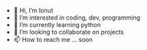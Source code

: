 - 👋 Hi, I’m Ionut
- 👀 I’m interested in coding, dev, programming
- 🌱 I’m currently learning python
- 💞️ I’m looking to collaborate on projects
- 📫 How to reach me ... soon

<!---
ionutellas/ionutellas is a ✨ special ✨ repository because its `README.md` (this file) appears on your GitHub profile.
You can click the Preview link to take a look at your changes.
--->
